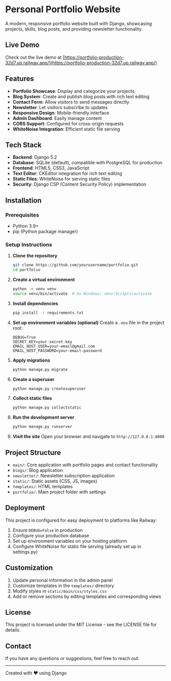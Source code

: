 # Personal Portfolio Website

A modern, responsive portfolio website built with Django, showcasing projects, skills, blog posts, and providing newsletter functionality.

## Live Demo

Check out the live demo at [https://portfolio-production-32d7.up.railway.app/](https://portfolio-production-32d7.up.railway.app/)

## Features

- **Portfolio Showcase**: Display and categorize your projects
- **Blog System**: Create and publish blog posts with rich text editing
- **Contact Form**: Allow visitors to send messages directly
- **Newsletter**: Let visitors subscribe to updates
- **Responsive Design**: Mobile-friendly interface
- **Admin Dashboard**: Easily manage content
- **CORS Support**: Configured for cross-origin requests
- **WhiteNoise Integration**: Efficient static file serving

## Tech Stack

- **Backend**: Django 5.2
- **Database**: SQLite (default), compatible with PostgreSQL for production
- **Frontend**: HTML5, CSS3, JavaScript
- **Text Editor**: CKEditor integration for rich text editing
- **Static Files**: WhiteNoise for serving static files
- **Security**: Django CSP (Content Security Policy) implementation

## Installation

### Prerequisites

- Python 3.9+
- pip (Python package manager)

### Setup Instructions

1. **Clone the repository**
   ```bash
   git clone https://github.com/yourusername/portfolio.git
   cd portfolio
   ```

2. **Create a virtual environment**
   ```bash
   python -m venv venv
   source venv/bin/activate  # On Windows: venv\Scripts\activate
   ```

3. **Install dependencies**
   ```bash
   pip install -r requirements.txt
   ```

4. **Set up environment variables (optional)**
   Create a `.env` file in the project root:
   ```
   DEBUG=True
   SECRET_KEY=your-secret-key
   EMAIL_HOST_USER=your-email@gmail.com
   EMAIL_HOST_PASSWORD=your-email-password
   ```

5. **Apply migrations**
   ```bash
   python manage.py migrate
   ```

6. **Create a superuser**
   ```bash
   python manage.py createsuperuser
   ```

7. **Collect static files**
   ```bash
   python manage.py collectstatic
   ```

8. **Run the development server**
   ```bash
   python manage.py runserver
   ```

9. **Visit the site**
   Open your browser and navigate to `http://127.0.0.1:8000`

## Project Structure

- `main/`: Core application with portfolio pages and contact functionality
- `blogs/`: Blog application
- `newsletter/`: Newsletter subscription application
- `static/`: Static assets (CSS, JS, images)
- `templates/`: HTML templates
- `portfolio/`: Main project folder with settings

## Deployment

This project is configured for easy deployment to platforms like Railway:

1. Ensure `DEBUG=False` in production
2. Configure your production database
3. Set up environment variables on your hosting platform
4. Configure WhiteNoise for static file serving (already set up in settings.py)

## Customization

1. Update personal information in the admin panel
2. Customize templates in the `templates/` directory
3. Modify styles in `static/main/css/styles.css`
4. Add or remove sections by editing templates and corresponding views

## License

This project is licensed under the MIT License - see the LICENSE file for details.

## Contact

If you have any questions or suggestions, feel free to reach out.

---

Created with ❤️ using Django